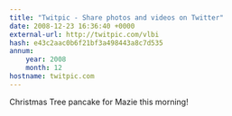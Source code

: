 ```yaml
---
title: "Twitpic - Share photos and videos on Twitter"
date: 2008-12-23 16:36:40 +0000
external-url: http://twitpic.com/vlbi
hash: e43c2aac0b6f21bf3a498443a8c7d535
annum:
    year: 2008
    month: 12
hostname: twitpic.com
---
```


Christmas Tree pancake for Mazie this morning! 
